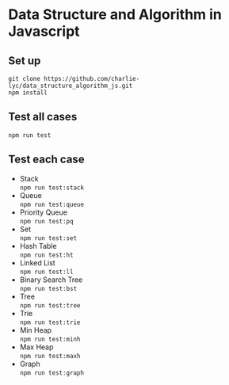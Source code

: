 # Data Structure and Algorithm in Javascript

## Set up
`git clone https://github.com/charlie-lyc/data_structure_algorithm_js.git`<br>
`npm install`<br>

## Test all cases
`npm run test`<br>

## Test each case
- Stack<br> 
`npm run test:stack`<br>
- Queue<br>
`npm run test:queue`<br>
- Priority Queue<br>
`npm run test:pq`<br>
- Set<br>
`npm run test:set`<br>
- Hash Table<br>
`npm run test:ht`<br>
- Linked List<br>
`npm run test:ll`<br>
- Binary Search Tree<br>
`npm run test:bst`<br>
- Tree<br>
`npm run test:tree`<br>
- Trie<br>
`npm run test:trie`<br>
- Min Heap<br>
`npm run test:minh`<br>
- Max Heap<br>
`npm run test:maxh`<br>
- Graph<br>
`npm run test:graph`<br>